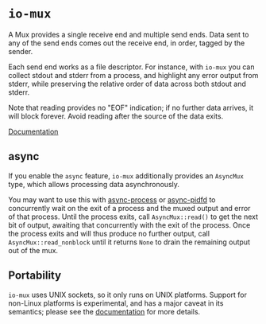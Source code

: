 # `io-mux`

A Mux provides a single receive end and multiple send ends. Data sent to any of
the send ends comes out the receive end, in order, tagged by the sender.

Each send end works as a file descriptor. For instance, with `io-mux` you can
collect stdout and stderr from a process, and highlight any error output from
stderr, while preserving the relative order of data across both stdout and
stderr.

Note that reading provides no "EOF" indication; if no further data arrives, it
will block forever. Avoid reading after the source of the data exits.

[Documentation](https://docs.rs/io-mux)

## async

If you enable the `async` feature, `io-mux` additionally provides an `AsyncMux`
type, which allows processing data asynchronously.

You may want to use this with
[async-process](https://crates.io/crates/async-process) or
[async-pidfd](https://crates.io/crates/async-pidfd) to concurrently wait on the
exit of a process and the muxed output and error of that process. Until the
process exits, call `AsyncMux::read()` to get the next bit of output, awaiting
that concurrently with the exit of the process. Once the process exits and will
thus produce no further output, call `AsyncMux::read_nonblock` until it returns
`None` to drain the remaining output out of the mux.

## Portability

`io-mux` uses UNIX sockets, so it only runs on UNIX platforms. Support for
non-Linux platforms is experimental, and has a major caveat in its semantics;
please see the [documentation](https://docs.rs/io-mux) for more details.

